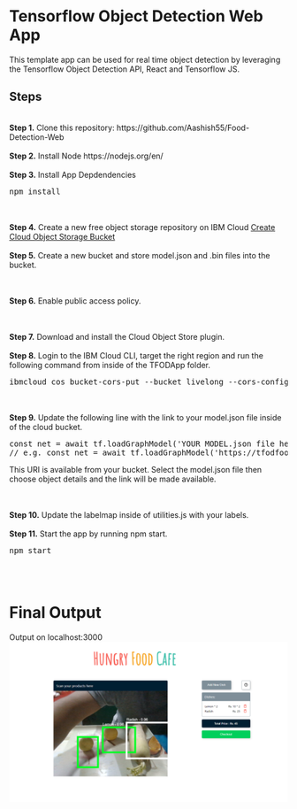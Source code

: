 # Tensorflow Object Detection Web App
<p>This template app can be used for real time object detection by leveraging the Tensorflow Object Detection API, React and Tensorflow JS. 

## Steps
<br />
<b>Step 1.</b> Clone this repository: https://github.com/Aashish55/Food-Detection-Web
<br/><br/>
<b>Step 2.</b> Install Node https://nodejs.org/en/
<br/><br/>
<b>Step 3.</b> Install App Depdendencies 
<pre>npm install</pre>
<br/><br/>
<b>Step 4.</b> Create a new free object storage repository on IBM Cloud <a href="https://cloud.ibm.com/objectstorage/create">Create Cloud Object Storage Bucket</a> 
<br/><br/>
<b>Step 5.</b> Create a new bucket and store model.json and .bin files into the bucket.</a> 

<br/><br/>
<b>Step 6.</b> Enable public access policy.</a> 

<br/><br/>
<b>Step 7.</b> Download and install the Cloud Object Store plugin.</a> 
<br/><br/>
<b>Step 8.</b> Login to the IBM Cloud CLI, target the right region and run the following command from inside of the TFODApp folder.</a> 
<pre>ibmcloud cos bucket-cors-put --bucket livelong --cors-configuration file://corsconfig.json</pre>
<br/><br/>
<b>Step 9.</b> Update the following line with the link to your model.json file inside of the cloud bucket.</a> 
<pre>
const net = await tf.loadGraphModel('YOUR MODEL.json file here')
// e.g. const net = await tf.loadGraphModel('https://tfodfooddetection.s3.jp-tok.cloud-object-storage.appdomain.cloud/model.json')
</pre>
This URI is available from your bucket. Select the model.json file then choose object details and the link will be made available. 

<br/><br/>
<b>Step 10.</b> Update the labelmap inside of utilities.js with your labels.</a> 
<br/><br/>
<b>Step 11.</b> Start the app by running npm start.</a> 
<pre>npm start</pre>
<br/><br/>

# Final Output
Output on localhost:3000
<img src="./src/screenshots/screenshot1.png"/>
